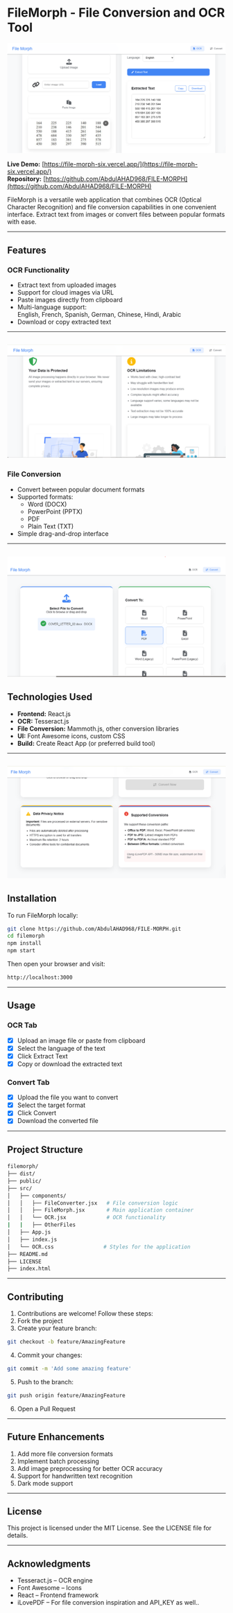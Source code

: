 # FileMorph - File Conversion and OCR Tool

![OCR-MAIN Screenshot](./readme-assets/ocr-image.PNG)

**Live Demo:** [https://file-morph-six.vercel.app/](https://file-morph-six.vercel.app/)  
**Repository:** [https://github.com/AbdulAHAD968/FILE-MORPH](https://github.com/AbdulAHAD968/FILE-MORPH)

FileMorph is a versatile web application that combines OCR (Optical Character Recognition) and file conversion capabilities in one convenient interface. Extract text from images or convert files between popular formats with ease.

---

## Features

### OCR Functionality

- Extract text from uploaded images  
- Support for cloud images via URL  
- Paste images directly from clipboard  
- Multi-language support:  
  English, French, Spanish, German, Chinese, Hindi, Arabic  
- Download or copy extracted text

---
![OCR-INSTRUCTIONS Screenshot](./readme-assets/instructions-ocr.PNG)
---

### File Conversion

- Convert between popular document formats  
- Supported formats:
  - Word (DOCX)
  - PowerPoint (PPTX)
  - PDF
  - Plain Text (TXT)
- Simple drag-and-drop interface

---
![MAIN-FILE-CONVERT Screenshot](./readme-assets/file-convert.PNG)
---

##  Technologies Used

- **Frontend:** React.js  
- **OCR:** Tesseract.js  
- **File Conversion:** Mammoth.js, other conversion libraries  
- **UI:** Font Awesome icons, custom CSS  
- **Build:** Create React App (or preferred build tool)

---
![CONVERT-INSTRUCTIONS Screenshot](./readme-assets/conversion-instructions.PNG)
---

## Installation

To run FileMorph locally:

```bash
git clone https://github.com/AbdulAHAD968/FILE-MORPH.git
cd filemorph
npm install
npm start
```

Then open your browser and visit:

```bash
http://localhost:3000
```

---

## Usage

### OCR Tab

- [x] Upload an image file or paste from clipboard
- [x] Select the language of the text
- [x] Click Extract Text
- [x] Copy or download the extracted text

### Convert Tab

- [x] Upload the file you want to convert
- [x] Select the target format
- [x] Click Convert
- [x] Download the converted file

---

## Project Structure

``` bash 
filemorph/
├── dist/
├── public/
├── src/
│   ├── components/
│   │   ├── FileConverter.jsx   # File conversion logic
│   │   ├── FileMorph.jsx       # Main application container
│   │   └── OCR.jsx             # OCR functionality
|   |   ├── OtherFiles
│   ├── App.js
│   ├── index.js
│   └── OCR.css                # Styles for the application
├── README.md
├── LICENSE
├── index.html

```

---

## Contributing
1. Contributions are welcome! Follow these steps:
2. Fork the project
3. Create your feature branch:
```bash
git checkout -b feature/AmazingFeature
```
4. Commit your changes:
```bash
git commit -m 'Add some amazing feature'
```
5. Push to the branch:
```bash
git push origin feature/AmazingFeature
```
6. Open a Pull Request

---

## Future Enhancements

1. Add more file conversion formats
1. Implement batch processing
1. Add image preprocessing for better OCR accuracy
1. Support for handwritten text recognition
1. Dark mode support

---

## License
This project is licensed under the MIT License. See the LICENSE file for details.

---

## Acknowledgments
- Tesseract.js – OCR engine
- Font Awesome – Icons
- React – Frontend framework
- iLovePDF – For file conversion inspiration and API_KEY as well..
